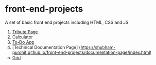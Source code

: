 # front-end-projects
A set of basic front end projects including HTML, CSS and JS

1) [Tribute Page](https://shubham-purohit.github.io/front-end-projects/tribute-page/index.html)
2) [Calculator](https://shubham-purohit.github.io/front-end-projects/calculator/index.html)
3) [To-Do App](https://shubham-purohit.github.io/front-end-projects/todo_app/index.html)
4) [Technical Documentation Page] (https://shubham-purohit.github.io/front-end-projects/documentation-page/index.html)
5) [Grid](https://shubham-purohit.github.io/front-end-projects/grid/index.html)
